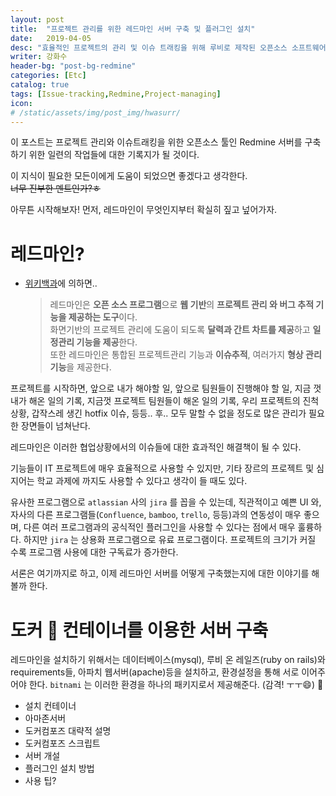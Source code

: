 ```yaml
---
layout: post
title:  "프로젝트 관리를 위한 레드마인 서버 구축 및 플러그인 설치"
date:   2019-04-05
desc: "효율적인 프로젝트의 관리 및 이슈 트래킹을 위해 루비로 제작된 오픈소스 소프트웨어 레드마인을 사용하기로 하였고, 이를 적용하기 위한 일련의 작업들의 기록을 남긴다."
writer: 강화수
header-bg: "post-bg-redmine"
categories: [Etc]
catalog: true
tags: [Issue-tracking,Redmine,Project-managing]
icon:
# /static/assets/img/post_img/hwasurr/
---
```


이 포스트는 프로젝트 관리와 이슈트래킹을 위한 오픈소스 툴인 Redmine 서버를 구축하기 위한 일련의 작업들에 대한 기록지가 될 것이다.  

이 지식이 필요한 모든이에게 도움이 되었으면 좋겠다고 생각한다.  
~~너무 진부한 멘트인가?ㅎ~~

아무튼 시작해보자! 먼저, 레드마인이 무엇인지부터 확실히 짚고 넢어가자.

# 레드마인?

- [위키백과](https://ko.wikipedia.org/wiki/%EB%A0%88%EB%93%9C%EB%A7%88%EC%9D%B8)에 의하면..

    > 레드마인은 **오픈 소스 프로그램**으로 **웹 기반**의 **프로젝트 관리 와 버그 추적 기능을 제공하는 도구**이다.  
    > 화면기반의 프로젝트 관리에 도움이 되도록 **달력과 간트 차트를 제공**하고 **일정관리 기능을 제공**한다.  
    > 또한 레드마인은 통합된 프로젝트관리 기능과 **이슈추적**, 여러가지 **형상 관리 기능**을 제공한다.

프로젝트를 시작하면, 앞으로 내가 해야할 일, 앞으로 팀원들이 진행해야 할 일, 지금 껏 내가 해온 일의 기록, 지금껏 프로젝트 팀원들이 해온 일의 기록, 우리 프로젝트의 진척상황, 갑작스레 생긴 hotfix 이슈, 등등.. 후.. 모두 말할 수 없을 정도로 많은 관리가 필요한 장면들이 넘쳐난다.  

레드마인은 이러한 협업상황에서의 이슈들에 대한 효과적인 해결책이 될 수 있다.  

기능들이 IT 프로젝트에 매우 효율적으로 사용할 수 있지만, 기타 장르의 프로젝트 및 심지어는 학교 과제에 까지도 사용할 수 있다고 생각이 들 때도 있다.  

유사한 프로그램으로 `atlassian` 사의 `jira` 를 꼽을 수 있는데, 직관적이고 예쁜 UI 와, 자사의 다른 프로그램들(`Confluence`, `bamboo`, `trello`, 등등)과의 연동성이 매우 좋으며, 다른 여러 프로그램과의 공식적인 플러그인을 사용할 수 있다는 점에서 매우 훌륭하다. 하지만 `jira` 는 상용화 프로그램으로 유료 프로그램이다. 프로젝트의 크기가 커질 수록 프로그램 사용에 대한 구독료가 증가한다.

서론은 여기까지로 하고, 이제 레드마인 서버를 어떻게 구축했는지에 대한 이야기를 해볼까 한다.

# 도커 🐳 컨테이너를 이용한 서버 구축

레드마인을 설치하기 위해서는 데이터베이스(mysql), 루비 온 레일즈(ruby on rails)와 requirements들, 아파치 웹서버(apache)등을 설치하고, 환경설정을 통해 서로 이어주어야 한다. `bitnami` 는 이러한 환경을 하나의 패키지로서 제공해준다. (감격! ㅜㅜ😄)

- 설치 컨테이너
- 아마존서버
- 도커컴포즈 대략적 설명
- 도커컴포즈 스크립트
- 서버 개설
- 플러그인 설치 방법
- 사용 팁?